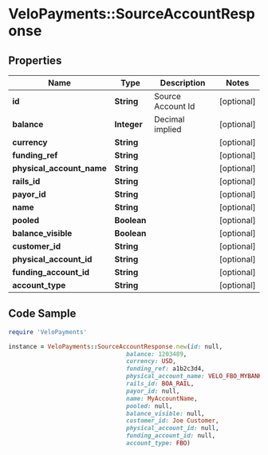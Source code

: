 # VeloPayments::SourceAccountResponse

## Properties

Name | Type | Description | Notes
------------ | ------------- | ------------- | -------------
**id** | **String** | Source Account Id | [optional] 
**balance** | **Integer** | Decimal implied | [optional] 
**currency** | **String** |  | [optional] 
**funding_ref** | **String** |  | [optional] 
**physical_account_name** | **String** |  | [optional] 
**rails_id** | **String** |  | [optional] 
**payor_id** | **String** |  | [optional] 
**name** | **String** |  | [optional] 
**pooled** | **Boolean** |  | [optional] 
**balance_visible** | **Boolean** |  | [optional] 
**customer_id** | **String** |  | [optional] 
**physical_account_id** | **String** |  | [optional] 
**funding_account_id** | **String** |  | [optional] 
**account_type** | **String** |  | [optional] 

## Code Sample

```ruby
require 'VeloPayments'

instance = VeloPayments::SourceAccountResponse.new(id: null,
                                 balance: 1203489,
                                 currency: USD,
                                 funding_ref: a1b2c3d4,
                                 physical_account_name: VELO_FBO_MYBANKA_USD,
                                 rails_id: BOA_RAIL,
                                 payor_id: null,
                                 name: MyAccountName,
                                 pooled: null,
                                 balance_visible: null,
                                 customer_id: Joe Customer,
                                 physical_account_id: null,
                                 funding_account_id: null,
                                 account_type: FBO)
```


